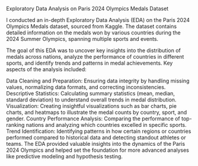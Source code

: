 Exploratory Data Analysis on Paris 2024 Olympics Medals Dataset

I conducted an in-depth Exploratory Data Analysis (EDA) on the Paris 2024 Olympics Medals dataset, sourced from Kaggle. The dataset contains detailed information on the medals won by various countries during the 2024 Summer Olympics, spanning multiple sports and events.

The goal of this EDA was to uncover key insights into the distribution of medals across nations, analyze the performance of countries in different sports, and identify trends and patterns in medal achievements. Key aspects of the analysis included:

Data Cleaning and Preparation: Ensuring data integrity by handling missing values, normalizing data formats, and correcting inconsistencies.
Descriptive Statistics: Calculating summary statistics (mean, median, standard deviation) to understand overall trends in medal distribution.
Visualization: Creating insightful visualizations such as bar charts, pie charts, and heatmaps to illustrate the medal counts by country, sport, and gender.
Country Performance Analysis: Comparing the performance of top-ranking nations and analyzing which countries excelled in specific sports.
Trend Identification: Identifying patterns in how certain regions or countries performed compared to historical data and detecting standout athletes or teams.
The EDA provided valuable insights into the dynamics of the Paris 2024 Olympics and helped set the foundation for more advanced analyses like predictive modeling and hypothesis testing.
